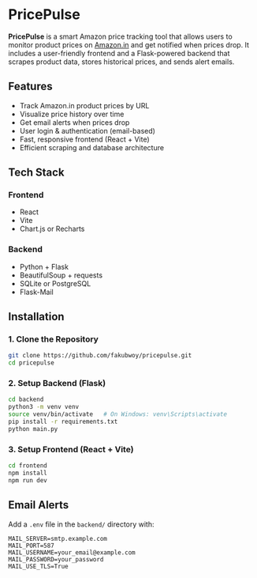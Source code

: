 #  PricePulse

**PricePulse** is a smart Amazon price tracking tool that allows users to monitor product prices on [Amazon.in](https://www.amazon.in/) and get notified when prices drop. It includes a user-friendly frontend and a Flask-powered backend that scrapes product data, stores historical prices, and sends alert emails.

##  Features

-  Track Amazon.in product prices by URL  
-  Visualize price history over time  
-  Get email alerts when prices drop  
-  User login & authentication (email-based)  
-  Fast, responsive frontend (React + Vite)  
-  Efficient scraping and database architecture  

##  Tech Stack

### Frontend
- React
- Vite
- Chart.js or Recharts

### Backend
- Python + Flask
- BeautifulSoup + requests
- SQLite or PostgreSQL
- Flask-Mail


##  Installation

### 1. Clone the Repository

```bash
git clone https://github.com/fakubwoy/pricepulse.git
cd pricepulse
```
### 2. Setup Backend (Flask)

```bash
cd backend
python3 -m venv venv
source venv/bin/activate   # On Windows: venv\Scripts\activate
pip install -r requirements.txt
python main.py
```
### 3. Setup Frontend (React + Vite)

```bash
cd frontend
npm install
npm run dev
```
##  Email Alerts

Add a `.env` file in the `backend/` directory with:

```env
MAIL_SERVER=smtp.example.com
MAIL_PORT=587
MAIL_USERNAME=your_email@example.com
MAIL_PASSWORD=your_password
MAIL_USE_TLS=True
```
